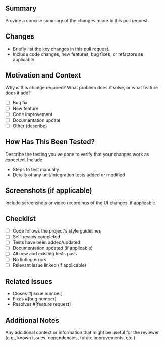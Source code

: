 ## Summary
Provide a concise summary of the changes made in this pull request.

## Changes
- Briefly list the key changes in this pull request.
- Include code changes, new features, bug fixes, or refactors as applicable.

## Motivation and Context
Why is this change required? What problem does it solve, or what feature does it add?
- [ ] Bug fix
- [ ] New feature
- [ ] Code improvement
- [ ] Documentation update
- [ ] Other (describe)

## How Has This Been Tested?
Describe the testing you've done to verify that your changes work as expected. Include:
- Steps to test manually
- Details of any unit/integration tests added or modified

## Screenshots (if applicable)
Include screenshots or video recordings of the UI changes, if applicable.

## Checklist
- [ ] Code follows the project's style guidelines
- [ ] Self-review completed
- [ ] Tests have been added/updated
- [ ] Documentation updated (if applicable)
- [ ] All new and existing tests pass
- [ ] No linting errors
- [ ] Relevant issue linked (if applicable)

## Related Issues
- Closes #[issue number]
- Fixes #[bug number]
- Resolves #[feature request]

## Additional Notes
Any additional context or information that might be useful for the reviewer (e.g., known issues, dependencies, future improvements, etc.).


